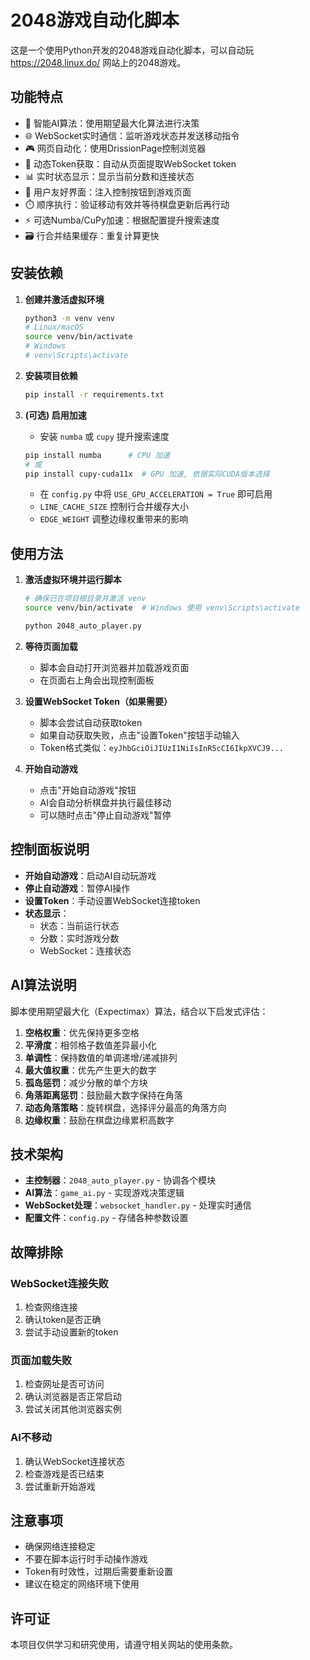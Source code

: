 # 2048游戏自动化脚本

这是一个使用Python开发的2048游戏自动化脚本，可以自动玩 https://2048.linux.do/ 网站上的2048游戏。

## 功能特点

- 🤖 智能AI算法：使用期望最大化算法进行决策
- 🌐 WebSocket实时通信：监听游戏状态并发送移动指令
- 🎮 网页自动化：使用DrissionPage控制浏览器
- 🔧 动态Token获取：自动从页面提取WebSocket token
- 📊 实时状态显示：显示当前分数和连接状态
- 🎯 用户友好界面：注入控制按钮到游戏页面
- ⏱️ 顺序执行：验证移动有效并等待棋盘更新后再行动
- ⚡ 可选Numba/CuPy加速：根据配置提升搜索速度
- 🗃️ 行合并结果缓存：重复计算更快

## 安装依赖

1. **创建并激活虚拟环境**
   ```bash
   python3 -m venv venv
   # Linux/macOS
   source venv/bin/activate
   # Windows
   # venv\Scripts\activate
   ```

2. **安装项目依赖**
   ```bash
   pip install -r requirements.txt
   ```

3. **(可选) 启用加速**
   - 安装 `numba` 或 `cupy` 提升搜索速度
   ```bash
   pip install numba      # CPU 加速
   # 或
   pip install cupy-cuda11x  # GPU 加速, 依据实际CUDA版本选择
   ```
   - 在 `config.py` 中将 `USE_GPU_ACCELERATION = True` 即可启用
   - `LINE_CACHE_SIZE` 控制行合并缓存大小
   - `EDGE_WEIGHT` 调整边缘权重带来的影响

## 使用方法

1. **激活虚拟环境并运行脚本**
   ```bash
   # 确保已在项目根目录并激活 venv
   source venv/bin/activate  # Windows 使用 venv\Scripts\activate

   python 2048_auto_player.py
   ```

2. **等待页面加载**
   - 脚本会自动打开浏览器并加载游戏页面
   - 在页面右上角会出现控制面板

3. **设置WebSocket Token（如果需要）**
   - 脚本会尝试自动获取token
   - 如果自动获取失败，点击"设置Token"按钮手动输入
   - Token格式类似：`eyJhbGciOiJIUzI1NiIsInR5cCI6IkpXVCJ9...`

4. **开始自动游戏**
   - 点击"开始自动游戏"按钮
   - AI会自动分析棋盘并执行最佳移动
   - 可以随时点击"停止自动游戏"暂停

## 控制面板说明

- **开始自动游戏**：启动AI自动玩游戏
- **停止自动游戏**：暂停AI操作
- **设置Token**：手动设置WebSocket连接token
- **状态显示**：
  - 状态：当前运行状态
  - 分数：实时游戏分数
  - WebSocket：连接状态

## AI算法说明

脚本使用期望最大化（Expectimax）算法，结合以下启发式评估：

1. **空格权重**：优先保持更多空格
2. **平滑度**：相邻格子数值差异最小化
3. **单调性**：保持数值的单调递增/递减排列
4. **最大值权重**：优先产生更大的数字
5. **孤岛惩罚**：减少分散的单个方块
6. **角落距离惩罚**：鼓励最大数字保持在角落
7. **动态角落策略**：旋转棋盘，选择评分最高的角落方向
8. **边缘权重**：鼓励在棋盘边缘累积高数字

## 技术架构

- **主控制器**：`2048_auto_player.py` - 协调各个模块
- **AI算法**：`game_ai.py` - 实现游戏决策逻辑
- **WebSocket处理**：`websocket_handler.py` - 处理实时通信
- **配置文件**：`config.py` - 存储各种参数设置

## 故障排除

### WebSocket连接失败
1. 检查网络连接
2. 确认token是否正确
3. 尝试手动设置新的token

### 页面加载失败
1. 检查网址是否可访问
2. 确认浏览器是否正常启动
3. 尝试关闭其他浏览器实例

### AI不移动
1. 确认WebSocket连接状态
2. 检查游戏是否已结束
3. 尝试重新开始游戏

## 注意事项

- 确保网络连接稳定
- 不要在脚本运行时手动操作游戏
- Token有时效性，过期后需要重新设置
- 建议在稳定的网络环境下使用

## 许可证

本项目仅供学习和研究使用，请遵守相关网站的使用条款。

